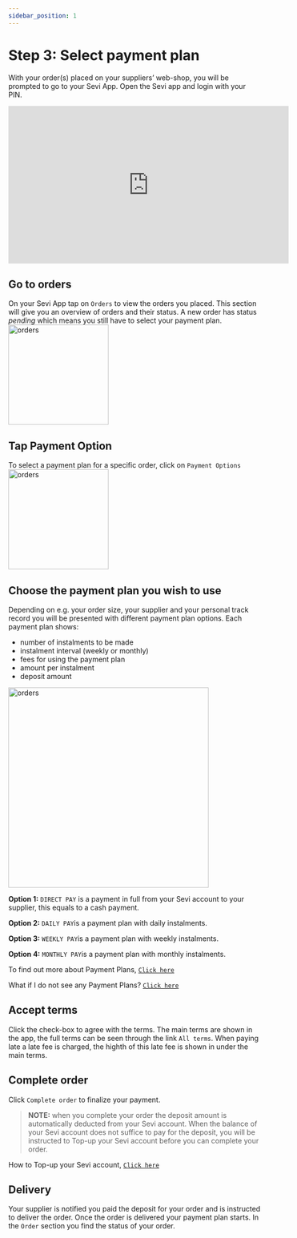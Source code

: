 ```yaml
---
sidebar_position: 1
---
```


# Step 3: Select payment plan

With your order(s) placed on your suppliers’ web-shop, you will be prompted to go to your Sevi App. Open the Sevi app and login with your PIN. 

<iframe width="560" height="315" src="https://www.youtube.com/embed/ikeo8BVRJ6A" title="YouTube video player" frameborder="0" allow="accelerometer; autoplay; clipboard-write; encrypted-media; gyroscope; picture-in-picture; fullscreen"></iframe>

## Go to orders
On your Sevi App tap on `Orders` to view the orders you placed. This section will give you an overview of orders and their status. A new order has status *pending* which means you still have to select your payment plan.
<img src="/ordering/orders.png" alt="orders" width="200"/>

## Tap Payment Option
To select a payment plan for a specific order, click on `Payment Options`
<img src="/ordering/pendingorder.png" alt="orders" width="200"/>

## Choose the payment plan you wish to use
Depending on e.g. your order size, your supplier and your personal track record you will be presented with different payment plan options. Each payment plan shows:
- number of instalments to be made
- instalment interval (weekly or monthly)
- fees for using the payment plan
- amount per instalment
- deposit amount

<img src="/ordering/paymentoption.png" alt="orders" width="400"/>

**Option 1:** `DIRECT PAY` is a payment in full from your Sevi account to your supplier, this equals to a cash payment. 

**Option 2:** `DAILY PAY`is a payment plan with daily instalments. 

**Option 3:** `WEEKLY PAY`is a payment plan with weekly instalments. 

**Option 4:** `MONTHLY PAY`is a payment plan with monthly instalments.

To find out more about Payment Plans, [`Click here`](/docs/buyer/plans)

What if I do not see any Payment Plans? [`Click here`](/docs/buyer/faq)

## Accept terms
Click the check-box to agree with the terms. The main terms are shown in the app, the full terms can be seen through the link `All terms`. When paying late a late fee is charged, the highth of this late fee is shown in under the main terms. 

## Complete order
Click `Complete order` to finalize your payment. 

> **NOTE:** when you complete your order the deposit amount is automatically deducted from your Sevi account. When the balance of your Sevi account does not suffice to pay for the deposit, you will be instructed to Top-up your Sevi account before you can complete your order. 

How to Top-up your Sevi account, [`Click here`](/docs/buyer/topup)

## Delivery

Your supplier is notified you paid the deposit for your order and is instructed to deliver the order. Once the order is delivered your payment plan starts. In the `Order` section you find the status of your order. 
